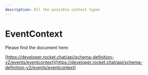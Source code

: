 ```yaml
---
description: All the possible context types
---
```


# EventContext

Please find the document here: 

[https://developer.rocket.chat/api/schema-definition-v2/events/eventcontext](https://developer.rocket.chat/api/schema-definition-v2/events/eventcontext)


